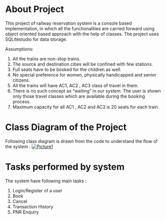 # About Project 
This project of railway reservation system is a console based implementation, in which all the functionalities are carried forward using object oriented based approach with the help of classes. The project uses  SQLitestudio for data storage. 

Assumptions:
1. All the trains are non-stop trains.
2. The source and destination cities will be confined with few stations.
3. Full seats have to be booked for the children as well.
4. No special preference for women, physically handicapped and senior citizens.
5. All the trains will have AC1, AC2 , AC3 class of travel in them. 
6. There is no such concept as “waiting” in our system. The user is shown only those travel classes which are available during the booking process.
7. Maximum capacity for all AC1 , AC2 and AC3 is 20 seats for each train.


# Class Diagram of the Project
Following class diagram is drawn from the code to understand the flow of the system : 
[
![Picture1](https://user-images.githubusercontent.com/48834012/103614982-c3bebc80-4f4f-11eb-954e-5b2120f1f43d.png)
](url)

# Tasks performed by system
The system have following main tasks :

1. Login/Register of a user
2. Book
3. Cancel
4. Transaction History
5. PNR Enquiry 


